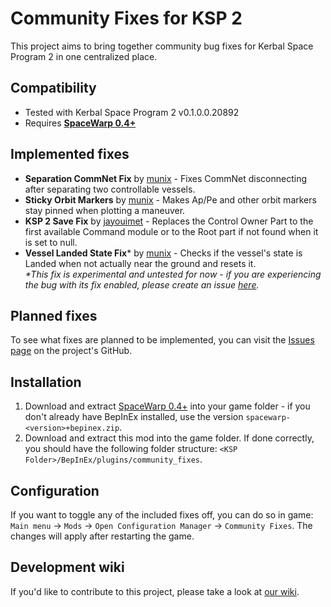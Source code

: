 # Community Fixes for KSP 2
This project aims to bring together community bug fixes for Kerbal Space Program 2 in one centralized place.

## Compatibility
- Tested with Kerbal Space Program 2 v0.1.0.0.20892
- Requires **[SpaceWarp 0.4+](https://github.com/SpaceWarpDev/SpaceWarp/releases/)**

## Implemented fixes
- **Separation CommNet Fix** by [munix](https://github.com/jan-bures) - Fixes CommNet disconnecting after separating two controllable vessels.
- **Sticky Orbit Markers** by [munix](https://github.com/jan-bures) - Makes Ap/Pe and other orbit markers stay pinned when plotting a maneuver.
- **KSP 2 Save Fix** by [jayouimet](https://github.com/jayouimet) - Replaces the Control Owner Part to the first available Command module or to the Root part if not found when it is set to null.
- **Vessel Landed State Fix*** by [munix](https://github.com/jan-bures) - Checks if the vessel's state is Landed when not actually near the ground and resets it. <br> _*This fix is experimental and untested for now - if you are experiencing the bug with its fix enabled, please create an issue [here](https://github.com/Bit-Studios/CommunityFixes/issues)._

## Planned fixes
To see what fixes are planned to be implemented, you can visit the [Issues page](https://github.com/Bit-Studios/CommunityFixes/issues) on the project's GitHub.

## Installation
1. Download and extract [SpaceWarp 0.4+](https://github.com/SpaceWarpDev/SpaceWarp/releases) into your game folder - if you don't already have BepInEx installed, use the version `spacewarp-<version>+bepinex.zip`.
2. Download and extract this mod into the game folder. If done correctly, you should have the following folder structure: `<KSP Folder>/BepInEx/plugins/community_fixes`.

## Configuration
If you want to toggle any of the included fixes off, you can do so in game: `Main menu` -> `Mods` -> `Open Configuration Manager` -> `Community Fixes`. The changes will apply after restarting the game.

## Development wiki
If you'd like to contribute to this project, please take a look at [our wiki](https://github.com/Bit-Studios/CommunityFixes/wiki/Adding-your-fix).
